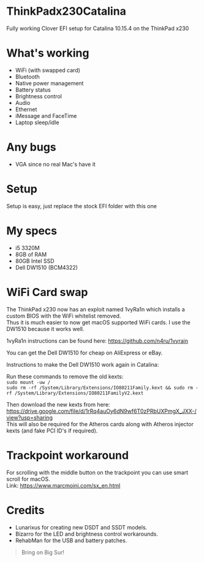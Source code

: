 # ThinkPadx230Catalina
Fully working Clover EFI setup for Catalina 10.15.4 on the ThinkPad x230

# What's working
- WiFi (with swapped card)
- Bluetooth
- Native power management
- Battery status
- Brightness control
- Audio
- Ethernet
- iMessage and FaceTime
- Laptop sleep/idle

# Any bugs
- VGA since no real Mac's have it

# Setup
Setup is easy, just replace the stock EFI folder with this one

# My specs
- i5 3320M
- 8GB of RAM
- 80GB Intel SSD
- Dell DW1510 (BCM4322)

# WiFi Card swap
The ThinkPad x230 now has an exploit named 1vyRa1n which installs a custom BIOS with the WiFi whitelist removed.  
Thus it is much easier to now get macOS supported WiFi cards. I use the DW1510 because it works well.  

1vyRa1n instructions can be found here: https://github.com/n4ru/1vyrain  

You can get the Dell DW1510 for cheap on AliExpress or eBay.  

Instructions to make the Dell DW1510 work again in Catalina:  

Run these commands to remove the old kexts:  
```sudo mount -uw /```  
```sudo rm -rf /System/Library/Extensions/IO80211Family.kext && sudo rm -rf /System/Library/Extensions/IO80211FamilyV2.kext```  

Then download the new kexts from here: https://drive.google.com/file/d/1rRq4auOy6dN9wf6T0zPRbUXPmgX_JXX-/view?usp=sharing  
This will also be required for the Atheros cards along with Atheros injector kexts (and fake PCI ID's if required).  

# Trackpoint workaround
For scrolling with the middle button on the trackpoint you can use smart scroll for macOS.  
Link: https://www.marcmoini.com/sx_en.html

# Credits
- Lunarixus for creating new DSDT and SSDT models.
- Bizarro for the LED and brightness control workarounds.
- RehabMan for the USB and battery patches.

> Bring on Big Sur!

